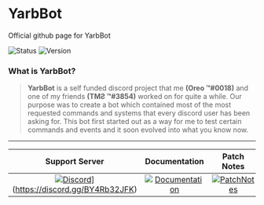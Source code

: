 # YarbBot
Official github page for YarbBot

![Status](https://img.shields.io/badge/Current%20Status-Developing-important?style=for-the-badge)
![Version](https://img.shields.io/badge/Current%20Version-V1.0-blue?style=for-the-badge)
### What is **YarbBot**?

> **YarbBot** is a self funded discord project that me **(Oreo ™#0018)** and one of my friends **(TMƧ ™#3854)** worked on for quite a while. Our purpose was to create a bot which contained most of the most requested commands and systems that every discord user has been asking for. This bot first started out as a way for me to test certain commands and events and it soon evolved into what you know now.
---
| Support Server | Documentation | Patch Notes | Invite Me
| :---: | :---: | :---: | :---:
| [![Discord](https://img.shields.io/discord/836198903611260988.svg?label=&logo=discord&logoColor=ffffff&color=7389D8&labelColor=6A7EC2)](https://discord.gg/m5RYsDSngD)](https://discord.gg/BY4Rb32JFK) | [![Documentation](https://img.shields.io/badge/Documentation-📃-success?style=for-the-badge)](https://github.com/TheOreoTM/ArbBot/blob/main/Documentation.md) | [![PatchNotes](https://img.shields.io/badge/Current%20Version-V1.0-success?style=for-the-badge)](https://github.com/TheOreoTM/ArbBot/blob/main/PatchNotes.md) | [![Invite Me](https://img.shields.io/badge/Invite%20Me-Here-informational?style=for-the-badge)](https://discord.com/oauth2/authorize?client_id=659980150946922497&scope=bot&permissions=8586788087)

